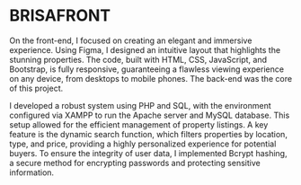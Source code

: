 # BRISAFRONT
On the front-end, I focused on creating an elegant and immersive experience. Using Figma, I designed an intuitive layout that highlights the stunning properties. The code, built with HTML, CSS, JavaScript, and Bootstrap, is fully responsive, guaranteeing a flawless viewing experience on any device, from desktops to mobile phones.
The back-end was the core of this project. 

I developed a robust system using PHP and SQL, with the environment configured via XAMPP to run the Apache server and MySQL database. This setup allowed for the efficient management of property listings. A key feature is the dynamic search function, which filters properties by location, type, and price, providing a highly personalized experience for potential buyers. To ensure the integrity of user data, I implemented Bcrypt hashing, a secure method for encrypting passwords and protecting sensitive information.